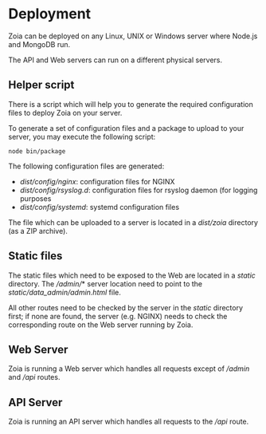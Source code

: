 # Deployment

Zoia can be deployed on any Linux, UNIX or Windows server where Node.js and MongoDB run. 

The API and Web servers can run on a different physical servers.

## Helper script

There is a script which will help you to generate the required configuration files to deploy Zoia on your server.

To generate a set of configuration files and a package to upload to your server, you may execute the following script:

`node bin/package`

The following configuration files are generated:

* *dist/config/nginx*: configuration files for NGINX
* *dist/config/rsyslog.d*: configuration files for rsyslog daemon (for logging purposes
* *dist/config/systemd*: systemd configuration files

The file which can be uploaded to a server is located in a *dist/zoia* directory (as a ZIP archive).

## Static files

The static files which need to be exposed to the Web are located in a *static* directory. The */admin/** server location need to point to the *static/data_admin/admin.html* file.

All other routes need to be checked by the server in the *static* directory first; if none are found, the server (e.g. NGINX) needs to check the corresponding route on the Web server running by Zoia. 

## Web Server

Zoia is running a Web server which handles all requests except of */admin* and */api* routes.

## API Server

Zoia is running an API server which handles all requests to the */api* route.
